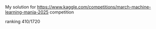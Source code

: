 My solution for https://www.kaggle.com/competitions/march-machine-learning-mania-2025 competition

ranking 410/1720
